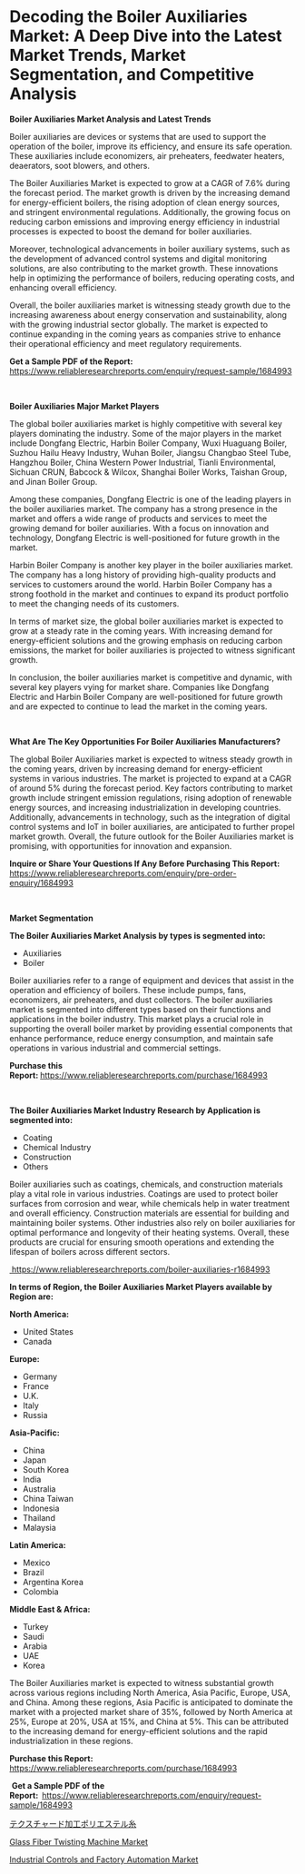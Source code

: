<p><h1>Decoding the Boiler Auxiliaries Market: A Deep Dive into the Latest Market Trends, Market Segmentation, and Competitive Analysis</h1></p><p><strong>Boiler Auxiliaries Market Analysis and Latest Trends</strong></p>
<p><p>Boiler auxiliaries are devices or systems that are used to support the operation of the boiler, improve its efficiency, and ensure its safe operation. These auxiliaries include economizers, air preheaters, feedwater heaters, deaerators, soot blowers, and others.</p><p>The Boiler Auxiliaries Market is expected to grow at a CAGR of 7.6% during the forecast period. The market growth is driven by the increasing demand for energy-efficient boilers, the rising adoption of clean energy sources, and stringent environmental regulations. Additionally, the growing focus on reducing carbon emissions and improving energy efficiency in industrial processes is expected to boost the demand for boiler auxiliaries.</p><p>Moreover, technological advancements in boiler auxiliary systems, such as the development of advanced control systems and digital monitoring solutions, are also contributing to the market growth. These innovations help in optimizing the performance of boilers, reducing operating costs, and enhancing overall efficiency.</p><p>Overall, the boiler auxiliaries market is witnessing steady growth due to the increasing awareness about energy conservation and sustainability, along with the growing industrial sector globally. The market is expected to continue expanding in the coming years as companies strive to enhance their operational efficiency and meet regulatory requirements.</p></p>
<p><strong>Get a Sample PDF of the Report:&nbsp;</strong> <a href="https://www.reliableresearchreports.com/enquiry/request-sample/1684993">https://www.reliableresearchreports.com/enquiry/request-sample/1684993</a></p>
<p>&nbsp;</p>
<p><strong>Boiler Auxiliaries Major Market Players</strong></p>
<p><p>The global boiler auxiliaries market is highly competitive with several key players dominating the industry. Some of the major players in the market include Dongfang Electric, Harbin Boiler Company, Wuxi Huaguang Boiler, Suzhou Hailu Heavy Industry, Wuhan Boiler, Jiangsu Changbao Steel Tube, Hangzhou Boiler, China Western Power Industrial, Tianli Environmental, Sichuan CRUN, Babcock & Wilcox, Shanghai Boiler Works, Taishan Group, and Jinan Boiler Group.</p><p>Among these companies, Dongfang Electric is one of the leading players in the boiler auxiliaries market. The company has a strong presence in the market and offers a wide range of products and services to meet the growing demand for boiler auxiliaries. With a focus on innovation and technology, Dongfang Electric is well-positioned for future growth in the market.</p><p>Harbin Boiler Company is another key player in the boiler auxiliaries market. The company has a long history of providing high-quality products and services to customers around the world. Harbin Boiler Company has a strong foothold in the market and continues to expand its product portfolio to meet the changing needs of its customers.</p><p>In terms of market size, the global boiler auxiliaries market is expected to grow at a steady rate in the coming years. With increasing demand for energy-efficient solutions and the growing emphasis on reducing carbon emissions, the market for boiler auxiliaries is projected to witness significant growth.</p><p>In conclusion, the boiler auxiliaries market is competitive and dynamic, with several key players vying for market share. Companies like Dongfang Electric and Harbin Boiler Company are well-positioned for future growth and are expected to continue to lead the market in the coming years.</p></p>
<p>&nbsp;</p>
<p><strong>What Are The Key Opportunities For Boiler Auxiliaries Manufacturers?</strong></p>
<p><p>The global Boiler Auxiliaries market is expected to witness steady growth in the coming years, driven by increasing demand for energy-efficient systems in various industries. The market is projected to expand at a CAGR of around 5% during the forecast period. Key factors contributing to market growth include stringent emission regulations, rising adoption of renewable energy sources, and increasing industrialization in developing countries. Additionally, advancements in technology, such as the integration of digital control systems and IoT in boiler auxiliaries, are anticipated to further propel market growth. Overall, the future outlook for the Boiler Auxiliaries market is promising, with opportunities for innovation and expansion.</p></p>
<p><strong>Inquire or Share Your Questions If Any Before Purchasing This Report:</strong> <a href="https://www.reliableresearchreports.com/enquiry/pre-order-enquiry/1684993">https://www.reliableresearchreports.com/enquiry/pre-order-enquiry/1684993</a></p>
<p>&nbsp;</p>
<p><strong>Market Segmentation</strong></p>
<p><strong>The Boiler Auxiliaries Market Analysis by types is segmented into:</strong></p>
<p><ul><li>Auxiliaries</li><li>Boiler</li></ul></p>
<p><p>Boiler auxiliaries refer to a range of equipment and devices that assist in the operation and efficiency of boilers. These include pumps, fans, economizers, air preheaters, and dust collectors. The boiler auxiliaries market is segmented into different types based on their functions and applications in the boiler industry. This market plays a crucial role in supporting the overall boiler market by providing essential components that enhance performance, reduce energy consumption, and maintain safe operations in various industrial and commercial settings.</p></p>
<p><strong>Purchase this Report:&nbsp;</strong><a href="https://www.reliableresearchreports.com/purchase/1684993">https://www.reliableresearchreports.com/purchase/1684993</a></p>
<p>&nbsp;</p>
<p><strong>The Boiler Auxiliaries Market Industry Research by Application is segmented into:</strong></p>
<p><ul><li>Coating</li><li>Chemical Industry</li><li>Construction</li><li>Others</li></ul></p>
<p><p>Boiler auxiliaries such as coatings, chemicals, and construction materials play a vital role in various industries. Coatings are used to protect boiler surfaces from corrosion and wear, while chemicals help in water treatment and overall efficiency. Construction materials are essential for building and maintaining boiler systems. Other industries also rely on boiler auxiliaries for optimal performance and longevity of their heating systems. Overall, these products are crucial for ensuring smooth operations and extending the lifespan of boilers across different sectors.</p></p>
<p><a href="https://www.reliableresearchreports.com/boiler-auxiliaries-r1684993">&nbsp;https://www.reliableresearchreports.com/boiler-auxiliaries-r1684993</a></p>
<p><strong>In terms of Region, the Boiler Auxiliaries Market Players available by Region are:</strong></p>
<p>
    <p> <strong> North America: </strong>
        <ul>
            <li>United States</li>
            <li>Canada</li>
        </ul>
        </p> 
    <p> <strong> Europe: </strong>
        <ul>
            <li>Germany</li>
            <li>France</li>
            <li>U.K.</li>
            <li>Italy</li>
            <li>Russia</li>
        </ul>
        </p> 
    <p> <strong> Asia-Pacific: </strong>
        <ul>
            <li>China</li>
            <li>Japan</li>
            <li>South Korea</li>
            <li>India</li>
            <li>Australia</li>
            <li>China Taiwan</li>
            <li>Indonesia</li>
            <li>Thailand</li>
            <li>Malaysia</li>
        </ul>
        </p> 
    <p> <strong> Latin America: </strong>
        <ul>
            <li>Mexico</li>
            <li>Brazil</li>
            <li>Argentina Korea</li>
            <li>Colombia</li>
        </ul>
        </p> 
    <p> <strong> Middle East & Africa: </strong>
        <ul>
            <li>Turkey</li>
            <li>Saudi</li>
            <li>Arabia</li>
            <li>UAE</li>
            <li>Korea</li>
        </ul>
    </p>
    </p>
<p><p>The Boiler Auxiliaries market is expected to witness substantial growth across various regions including North America, Asia Pacific, Europe, USA, and China. Among these regions, Asia Pacific is anticipated to dominate the market with a projected market share of 35%, followed by North America at 25%, Europe at 20%, USA at 15%, and China at 5%. This can be attributed to the increasing demand for energy-efficient solutions and the rapid industrialization in these regions.</p></p>
<p><strong>Purchase this Report: </strong><a href="https://www.reliableresearchreports.com/purchase/1684993">https://www.reliableresearchreports.com/purchase/1684993</a></p>
<p>&nbsp;<strong>Get a Sample PDF of the Report:&nbsp;&nbsp;</strong><a href="https://www.reliableresearchreports.com/enquiry/request-sample/1684993">https://www.reliableresearchreports.com/enquiry/request-sample/1684993</a></p>
<p><strong></strong></p>
<p><p><a href="https://github.com/oafhukehf4709715/Market-Research-Report-List-1/blob/main/721812731117.md">テクスチャード加工ポリエステル糸</a></p><p><a href="https://florentine-yuzu-f42.notion.site/Glass-Fiber-Twisting-Machine-Market-Share-Evolution-and-Market-Growth-Trends-2024-2031-541399f4a1bf4bd1a4f9edc5576aff27">Glass Fiber Twisting Machine Market</a></p><p><a href="https://fuschia-pecorino-a6d.notion.site/Industrial-Controls-and-Factory-Automation-Market-Comprehensive-Assessment-by-Type-Application-an-37564e58ad854c07bf3010c375a8ea72">Industrial Controls and Factory Automation Market</a></p></p>
